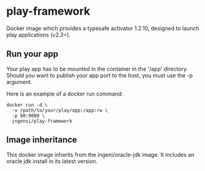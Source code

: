 # play-framework

Docker image which provides a typesafe activator 1.2.10, designed to launch play applications (v2.3+).

## Run your app

Your play app has to be mounted in the container in the '/app' directory. Should you want to publish your app port to the host, you must use the -p argument.

Here is an example of a docker run command:

```
docker run -d \
  -v /path/to/your/play/app:/app:rw \
  -p 80:9000 \
  ingensi/play-framework
```

## Image inheritance

This docker image inherits from the ingeni/oracle-jdk image. It includes an oracle jdk install in its latest version.
